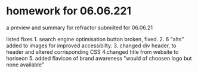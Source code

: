 # homework for 06.06.221
a preview and summary for refractor submiited for 06.06.21

listed fixes 
    1. search engine optimisation button broken, fixed. 
    2. 6 "alts" added to images for improved accessibilty. 
    3. changed div header, to header and altered corrisponding CSS
    4.changed title from website to horiseon
    5. added flavicon of brand awareness "would of choosen logo but none available"